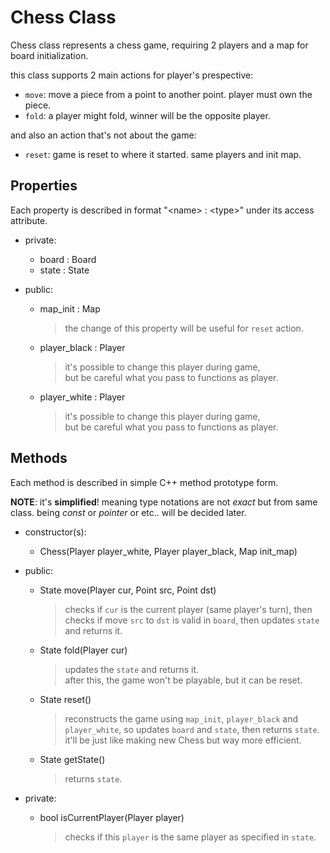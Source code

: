 # Chess Class

Chess class represents a chess game, requiring 2 players and a map for board initialization.

this class supports 2 main actions for player's prespective:
*   `move`: move a piece from a point to another point.
          player must own the piece.
*   `fold`: a player might fold, winner will be the opposite player.

and also an action that's not about the game:
*   `reset`: game is reset to where it started. same players and init map.

## Properties

Each property is described in format "\<name\> : \<type\>" under its access attribute.

*   private:
    *   board : Board
    *   state : State

*   public:
    *   map\_init : Map

        > the change of this property will be useful for `reset` action.

    *   player\_black : Player

        > it's possible to change this player during game,  
        > but be careful what you pass to functions as player.

    *   player\_white : Player

        > it's possible to change this player during game,  
        > but be careful what you pass to functions as player.

## Methods

Each method is described in simple C++ method prototype form.

**NOTE**: it's **simplified**! meaning type notations are not _exact_ but from same class. being *const* or *pointer* or etc.. will be decided later.

*   constructor(s):  
    *   Chess(Player player\_white, Player player\_black, Map init\_map)

*   public:
    *   State move(Player cur, Point src, Point dst)

        > checks if `cur` is the current player \(same player's turn\),
        > then checks if move `src` to `dst` is valid in
        > `board`, then updates `state` and returns it.

    *   State fold(Player cur)

        > updates the `state` and returns it.  
        > after this, the game won't be playable, but it can be reset.

    *   State reset()

        > reconstructs the game using `map_init`,
        > `player_black` and `player_white`, so
        > updates `board` and `state`, then
        > returns `state`. it'll be just like making
        > new Chess but way more efficient.

    *   State getState()

        > returns `state`.

*   private:
    *   bool isCurrentPlayer(Player player)

        > checks if this `player` is the same player as 
        > specified in `state`.

